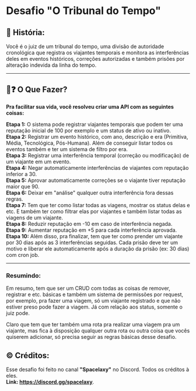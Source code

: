 # Desafio "O Tribunal do Tempo"

## 📖 História: 
Você é o juiz de um tribunal do tempo, uma divisão de autoridade cronológica que registra os viajantes temporais e monitora as interferências deles em eventos históricos, correções autorizadas e também prisões por alteração indevida da linha do tempo.

---

## 🧐❓ O Que Fazer?

**Pra facilitar sua vida, você resolveu criar uma API com as seguintes coisas:**

**Etapa 1:** O sistema pode registrar viajantes temporais que podem ter uma reputação inicial de 100 por exemplo e um status de ativo ou inativo.<br/>
**Etapa 2:** Registrar um evento histórico, com ano, descrição e era (Primitiva, Média, Tecnológica, Pós-Humana). Além de conseguir listar todos os eventos também e ter um sistema de filtro por era.<br/>
**Etapa 3:** Registrar uma interferência temporal (correção ou modificação) de um viajante em um evento.<br/>
**Etapa 4:** Negar automaticamente interferências de viajantes com reputação inferior a 30.<br/>
**Etapa 5:** Aprovar automaticamente correções se o viajante tiver reputação maior que 90.<br/> 
**Etapa 6:** Deixar em "análise" qualquer outra interferência fora dessas regras.<br/> 
**Etapa 7:** Tem que ter como listar todas as viagens, mostrar os status delas e etc. E também ter como filtrar elas por viajantes e também listar todas as viagens de um viajante.<br/>
**Etapa 8:** Reduzir reputação em -10 em caso de interferência negada.<br/>
**Etapa 9:** Aumentar reputação em +5 para cada interferência aprovada.<br/> 
**Etapa 10:** Além disso, pra finalizar, tem que ter como prender um viajante por 30 dias após as 3 interferências seguidas. Cada prisão deve ter um motivo e liberar ele automaticamente após a duração da prisão (ex: 30 dias) com cron job.<br/> 

---

### Resumindo: 
Em resumo, tem que ser um CRUD com todas as coisas de remover, registrar e etc. básicas e também um sistema de permissões por request, por exemplo, pra fazer uma viagem, só um viajante registrado e que não estiver preso pode fazer a viagem. Já com relação aos status, somente o juiz pode.<br/> 

Claro que tem que ter também uma rota pra realizar uma viagem pra um viajante, mas fica à disposição qualquer outra rota ou outra coisa que vocês quiserem adicionar, só precisa seguir as regras básicas desse desafio.<br/>

## ©️ Créditos: ##
Esse desafio foi feito no canal **"Spacelaxy"** no Discord. Todos os créditos à eles.<br/>
**Link: https://discord.gg/spacelaxy**. 